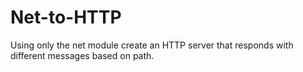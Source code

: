 # Net-to-HTTP
Using only the net module create an HTTP server that responds with different messages based on path.
